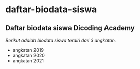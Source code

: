  daftar-biodata-siswa
==
Daftar biodata siswa Dicoding Academy
--
*Berikut adalah biodata siswa terdiri dari 3 angkatan.*
- angkatan 2019
- angkatan 2020
- angkatan 2021
